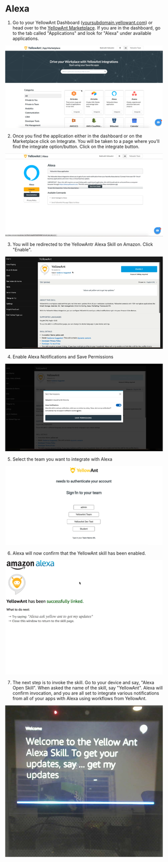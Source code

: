 # Alexa

1. Go to your YellowAnt Dashboard \([yoursubdomain.yellowant.com](https://github.com/yellowanthq/yellowant-help-center/tree/bdad19066023aa6a8b667a1d6f05b72945b49759/yoursubdomain.yellowant.com)\) or head over to the [YellowAnt Marketplace](https://www.yellowant.com/marketplace). If you are in the dashboard, go to the tab called "Applications" and look for "Alexa" under available applications.

![Find Alexa in the YellowAnt Dashboard or the Marketplace](../../.gitbook/assets/image%20%2877%29.png)

2. Once you find the application either in the dashboard or on the Marketplace click on Integrate. You will be taken to a page where you'll find the integrate option/button. Click on the integrate button.

![Integrate your Alexa with YellowAnt](../../.gitbook/assets/image%20%28137%29.png)

3. You will be redirected to the YellowAntr Alexa Skill on Amazon. Click "Enable".

![Enable the YellowAnt skill on Alexa](../../.gitbook/assets/image%20%28185%29.png)

4. Enable Alexa Notifications and Save Permissions

![Give permissions to YellowAnt for Alexa notifications](../../.gitbook/assets/image%20%28270%29.png)

5. Select the team you want to integrate with Alexa

![You can choose from multiple teams to integrate](../../.gitbook/assets/image%20%2861%29.png)

6. Alexa will now confirm that the YellowAnt skill has been enabled. 

![Confirmation of YellowAnt integration with Alexa](../../.gitbook/assets/image%20%28286%29.png)

7. The next step is to invoke the skill. Go to your device and say, "Alexa Open Skill". When asked the name of the skill, say "YellowAnt". Alexa will confirm invocation, and you are all set to integrate various notifications from all of your apps with Alexa using workflows from YellowAnt.

![Notification from Alexa show confirming Alexa](../../.gitbook/assets/image%20%28218%29.png)


